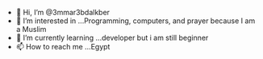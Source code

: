- 👋 Hi, I’m @3mmar3bdalkber
- 👀 I’m interested in ...Programming, computers, and prayer because I am a Muslim 
- 🌱 I’m currently learning ...developer
  but i am still beginner 
- 📫 How to reach me ...Egypt

<!---
3mmar3bdalkber/3mmar3bdalkber is a ✨ special ✨ repository because its `README.md` (this file) appears on your GitHub profile.
You can click the Preview link to take a look at your changes.
--->

